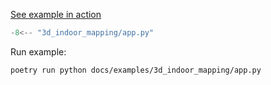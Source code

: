 <a href="app.html" target="_blank">See example in action</a>

```python
-8<-- "3d_indoor_mapping/app.py"
```

Run example:

``` bash
poetry run python docs/examples/3d_indoor_mapping/app.py
```
